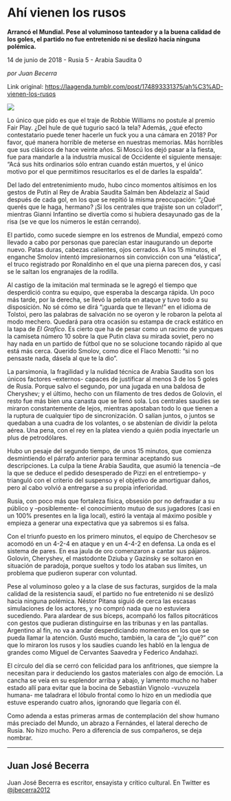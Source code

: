 # Ahí vienen los rusos

**Arrancó el Mundial. Pese
al voluminoso tanteador y a la buena calidad de los goles, el partido no fue
entretenido ni se deslizó hacia ninguna polémica.**

14 de junio de 2018 - Rusia 5 - Arabia Saudita 0

_por Juan Becerra_

Link original: https://laagenda.tumblr.com/post/174893331375/ah%C3%AD-vienen-los-rusos

![](https://64.media.tumblr.com/1d8eab740396dab67e6c5e7bcde59d88/tumblr_inline_pabzsgXnVM1t6q87u_500.jpg)

Lo
único que pido es que el traje de Robbie Williams no postule al
premio Fair Play. ¿Del hule de qué tugurio sacó la tela? Además,
¿qué efecto contestatario puede tener hacerle un fuck you a una 
cámara en 2018? Por favor, qué manera horrible de meterse en
nuestras memorias. Más horribles que sus clásicos de hace veinte
años. Si Moscú los dejó pasar a la fiesta, fue para mandarle a la
industria musical de Occidente el siguiente mensaje: “Acá sus hits
ordinarios sólo entran cuando están muertos, y el único motivo por
el que permitimos resucitarlos es el de darles la espalda”.

Del
lado del entretenimiento mudo, hubo cinco momentos altísimos en los
gestos de Putín al Rey de Arabia Saudita Salmán ben Abdelaziz al
Saúd después de cada gol, en los que se repitió la misma
preocupación: “¿Qué querés que le haga, hermano? ¡Si los
centrales que trajiste son un colador!”, mientras Gianni Infantino
se divertía como si hubiera desayunado gas de la risa (se ve que los
números le están cerrando). 


El
partido, como sucede siempre en los estrenos de Mundial, empezó como
llevado a cabo por personas que parecían estar  inaugurando un
deporte nuevo. Patas duras, cabezas calientes, ojos cerrados. A los
15 minutos, el enganche Smolov intentó impresionarnos sin convicción
con una “elástica”, el truco registrado por Ronaldinho en el que
una pierna parecen dos, y casi se le saltan los engranajes de la
rodilla. 


Al
castigo de la imitación mal terminada se le agregó el tiempo que
desperdició contra su equipo, que esperaba la descarga rápida. Un
poco más tarde, por la derecha, se llevó la pelota en ataque y tuvo
todo a su disposición. No sé cómo se dirá “¡guarda que te
llevan!” en el idioma de Tolstoi, pero las palabras de salvación
no se oyeron y le robaron la pelota al modo mechero. Quedará para
otra ocasión su estampa de crack estático en la tapa de *El
Grafico*. Es cierto
que ha de pesar como un racimo de yunques la camiseta número 10
sobre la que Putin clava su mirada soviet, pero no hay nada en un
partido de fútbol que no se solucione tocando rápido al que está
más cerca. Querido Smolov, como dice el Flaco Menotti: “si no
pensaste nada, dásela al que te la dio”. 


La
parsimonia, la fragilidad y la nulidad técnica de Arabia Saudita son
los únicos factores –externos- capaces de justificar al menos 3 de
los 5 goles de Rusia. Porque salvo el segundo, por una jugada en una
baldosa de Cheryshev; y el último, hecho con un filamento de tres
dedos de Golovin, el resto fue más bien una canasta que se llenó
sola. Los centrales saudíes se miraron constantemente de lejos,
mientras apostaban todo lo que tienen a la ruptura de cualquier tipo
de sincronización. O salían juntos, o juntos se quedaban a una
cuadra de los volantes, o se abstenían de dividir la pelota aérea.
Una pena, con el rey en la platea viendo a quién podía inyectarle
un plus de petrodólares.




Hubo
un pesaje del segundo tiempo, de unos 15 minutos, que comienza
desmintiendo el párrafo anterior para terminar aceptando sus
descripciones. La culpa la tiene Arabia Saudita, que asumió la
tenencia –de la que se deduce el pedido desesperado de Pizzi en el
entretiempo- y trianguló con el criterio del suspenso y el objetivo
de amortiguar daños, pero al cabo volvió a entregarse a su propia
inferioridad.

Rusia,
con poco más que fortaleza física, obsesión por no defraudar a su
público y –posiblemente- el conocimiento mutuo de sus jugadores
(casi en un 100% presentes en la liga local), estiró la ventaja al
máximo posible y empieza a generar una expectativa que ya sabremos
si es falsa. 


Con
el triunfo puesto en los primero minutos, el equipo de Cherchesov se
acomodó en un 4-2-4 en ataque y en un 4-4-2 en  defensa. La onda es
el sistema de pares. En esa jaula de oro comenzaron a cantar sus
pájaros. Golovin, Cheryshev, el mastodonte Dziuba y Gazinsky se
soltaron en situación de paradoja, porque sueltos y todo los ataban
sus límites, un problema que pudieron superar con voluntad.

Pese
al voluminoso goleo y a la clase de sus facturas, surgidos de
la mala calidad de la resistencia saudí, el partido no fue
entretenido ni se deslizó hacia ninguna polémica. Néstor Pitana
siguió de cerca las escasas simulaciones de los actores, y no compró
nada que no estuviera sucediendo. Para alardear de sus bíceps,
acompañó los fallos pitocráticos con gestos que pudieran
distinguirse en las tribunas y en las pantallas. Argentino al fin, no
va a andar desperdiciando momentos en los que se pueda llamar la
atención. Gustó mucho, también, la cara de “¿lo qué?” con
que lo miraron los rusos y los saudíes cuando les habló en la
lengua de grandes como Miguel de Cervantes Saavedra y Federico
Andahazi. 


El
círculo del día se cerró con felicidad para los anfitriones, que
siempre la necesitan para ir deduciendo los gastos materiales con
algo de emoción. La cancha se veía en su esplendor arriba y abajo,
y lamento mucho no haber estado allí para evitar que la bocina de
Sebastián Vignolo -vuvuzela humana- me taladrara el lóbulo frontal
como lo hizo en un mediodía que estuve esperando cuatro años,
ignorando que llegaría con él.

Como
adenda a estas primeras armas de contemplación del show humano más
preciado del Mundo, un abrazo a Fernándes, el lateral derecho de
Rusia. No hizo mucho. Pero a diferencia de sus compañeros, se deja
nombrar.



---

Juan José Becerra
-----------------

 Juan José Becerra es escritor, ensayista y crítico cultural. En Twitter es [@jbecerra2012](https://twitter.com/jbecerra2012)

